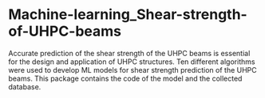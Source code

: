 # Machine-learning_Shear-strength-of-UHPC-beams
Accurate prediction of the shear strength of the UHPC beams is essential for the design and application of UHPC structures. Ten different algorithms were used to develop ML models for shear strength prediction of the UHPC beams. This package contains the code of the model and the collected database.
